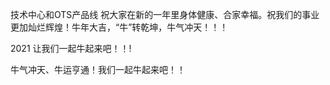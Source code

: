 技术中心和OTS产品线 祝大家在新的一年里身体健康、合家幸福。祝我们的事业更加灿烂辉煌！牛年大吉，“牛”转乾坤，牛气冲天！！！

2021 让我们一起牛起来吧！！!


牛气冲天、牛运亨通！我们一起牛起来吧！！